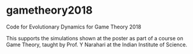 # gametheory2018
Code for Evolutionary Dynamics for Game Theory 2018

This supports the simulations shown at the poster as part of a course on Game Theory, taught by Prof. Y Narahari at the Indian Institute of Science.
